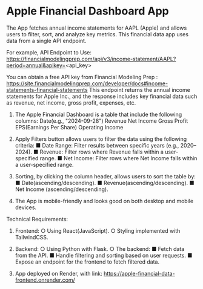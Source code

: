# Apple Financial Dashboard App

 The App fetches annual income statements for AAPL (Apple) and allows users to filter, sort, and analyze key metrics.
 This financial data app uses data from a single API endpoint. 
 
 For example, API Endpoint to Use:
 https://financialmodelingprep.com/api/v3/income-statement/AAPL?period=annual&apikey=<api_key>
 
 You can obtain a free API key from Financial Modeling Prep : https://site.financialmodelingprep.com/developer/docs#income-statements-financial-statements
 This endpoint returns the annual income statements for Apple Inc., and the response includes
 key financial data such as revenue, net income, gross profit, expenses, etc.
 
 1. The Apple Financial Dashboard is a table that include the following columns:
Date(e.g., "2024-09-28")
Revenue
Net Income
Gross Profit
EPS(Earnings Per Share)
Operating Income

 3. Apply Filters button allows users to filter the data using the following criteria:
     ■ Date Range: Filter results between specific years (e.g., 2020–2024).
     ■ Revenue: Filter rows where Revenue falls within a user-specified range.
     ■ Net Income: Filter rows where Net Income falls within a user-specified range.

 4. Sorting, by clicking the column header, allows users to sort the table by:
     ■ Date(ascending/descending).
     ■ Revenue(ascending/descending).
     ■ Net Income (ascending/descending).
    
 5. The App is mobile-friendly and looks good on both desktop and mobile devices.
 

 Technical Requirements:
 1. Frontend:
 ○ Using React(JavaScript).
 ○ Styling implemented with TailwindCSS.

 2. Backend:
 ○ Using Python with Flask.
 ○ The backend:
     ■ Fetch data from the API.
     ■ Handle filtering and sorting based on user requests.
     ■ Expose an endpoint for the frontend to fetch filtered data.
    
 3. App deployed on Render, with link: https://apple-financial-data-frontend.onrender.com/
